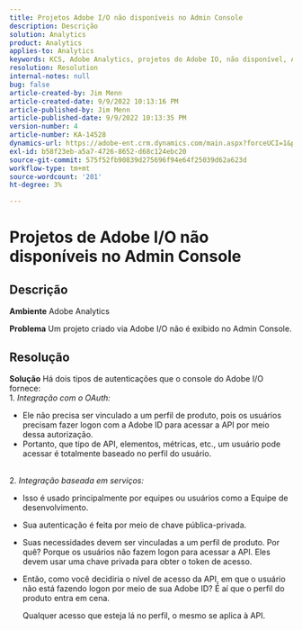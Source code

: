 ```yaml
---
title: Projetos Adobe I/O não disponíveis no Admin Console
description: Descrição
solution: Analytics
product: Analytics
applies-to: Analytics
keywords: KCS, Adobe Analytics, projetos do Adobe IO, não disponível, Admin Console, Integração do OAuth, Integração baseada em serviço
resolution: Resolution
internal-notes: null
bug: false
article-created-by: Jim Menn
article-created-date: 9/9/2022 10:13:16 PM
article-published-by: Jim Menn
article-published-date: 9/9/2022 10:13:35 PM
version-number: 4
article-number: KA-14528
dynamics-url: https://adobe-ent.crm.dynamics.com/main.aspx?forceUCI=1&pagetype=entityrecord&etn=knowledgearticle&id=79289e96-8c30-ed11-9db1-0022480866ad
exl-id: b58f23eb-a5a7-4726-8652-d68c124ebc20
source-git-commit: 575f52fb90839d275696f94e64f25039d62a623d
workflow-type: tm+mt
source-wordcount: '201'
ht-degree: 3%

---
```


# Projetos de Adobe I/O não disponíveis no Admin Console

## Descrição


<b>Ambiente</b>
Adobe Analytics

<b>Problema</b>
Um projeto criado via Adobe I/O não é exibido no Admin Console.


## Resolução


<b>Solução</b>
Há dois tipos de autenticações que o console do Adobe I/O fornece:
<br>1. *Integração com o OAuth:*
- Ele não precisa ser vinculado a um perfil de produto, pois os usuários precisam fazer logon com a Adobe ID para acessar a API por meio dessa autorização.
- Portanto, que tipo de API, elementos, métricas, etc., um usuário pode acessar é totalmente baseado no perfil do usuário.

<br>2. *Integração baseada em serviços:*
- Isso é usado principalmente por equipes ou usuários como a Equipe de desenvolvimento.


- Sua autenticação é feita por meio de chave pública-privada.


- Suas necessidades devem ser vinculadas a um perfil de produto. Por quê? Porque os usuários não fazem logon para acessar a API. Eles devem usar uma chave privada para obter o token de acesso.
- Então, como você decidiria o nível de acesso da API, em que o usuário não está fazendo logon por meio de sua Adobe ID? É aí que o perfil do produto entra em cena.

  Qualquer acesso que esteja lá no perfil, o mesmo se aplica à API.
